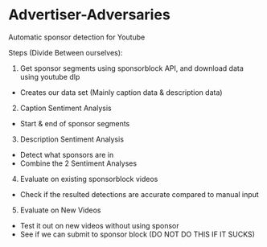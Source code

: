 # Advertiser-Adversaries
Automatic sponsor detection for Youtube

Steps (Divide Between ourselves):
1. Get sponsor segments using sponsorblock API, and download data using youtube dlp
  - Creates our data set (Mainly caption data & description data)
2. Caption Sentiment Analysis
  - Start & end of sponsor segments
3. Description Sentiment Analysis
  - Detect what sponsors are in
  - Combine the 2 Sentiment Analyses
4. Evaluate on existing sponsorblock videos
  - Check if the resulted detections are accurate compared to manual input
5. Evaluate on New Videos
  - Test it out on new videos without using sponsor
  - See if we can submit to sponsor block (DO NOT DO THIS IF IT SUCKS)
